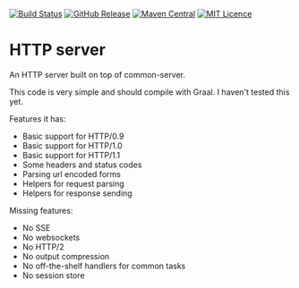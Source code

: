 [![Build Status](https://travis-ci.org/codemonstur/httpserver.svg?branch=master)](https://travis-ci.org/codemonstur/httpserver)
[![GitHub Release](https://img.shields.io/github/release/codemonstur/httpserver.svg)](https://github.com/codemonstur/httpserver/releases)
[![Maven Central](https://maven-badges.herokuapp.com/maven-central/com.github.codemonstur/httpserver/badge.svg)](http://mvnrepository.com/artifact/com.github.codemonstur/http)
[![MIT Licence](https://badges.frapsoft.com/os/mit/mit.svg?v=103)](https://opensource.org/licenses/mit-license.php)

# HTTP server

An HTTP server built on top of common-server.

This code is very simple and should compile with Graal.
I haven't tested this yet.

Features it has:
- Basic support for HTTP/0.9
- Basic support for HTTP/1.0
- Basic support for HTTP/1.1
- Some headers and status codes
- Parsing url encoded forms
- Helpers for request parsing
- Helpers for response sending

Missing features:
- No SSE
- No websockets
- No HTTP/2
- No output compression
- No off-the-shelf handlers for common tasks
- No session store
